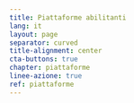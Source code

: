 ```yaml
---
title: Piattaforme abilitanti
lang: it
layout: page
separator: curved
title-alignment: center
cta-buttons: true
chapter: piattaforme
linee-azione: true
ref: piattaforme
---
```

